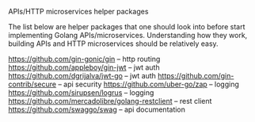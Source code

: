 APIs/HTTP microservices helper packages

The list below are helper packages that one should look into before start implementing Golang APIs/microservices. Understanding how they work, building APIs and HTTP microservices should be relatively easy.

https://github.com/gin-gonic/gin – http routing
https://github.com/appleboy/gin-jwt – jwt auth
https://github.com/dgrijalva/jwt-go – jwt auth
https://github.com/gin-contrib/secure – api security
https://github.com/uber-go/zap – logging
https://github.com/sirupsen/logrus – logging
https://github.com/mercadolibre/golang-restclient – rest client
https://github.com/swaggo/swag – api documentation
